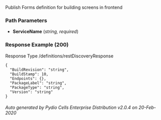 






 
Publish Forms definition for building screens in frontend  


### Path Parameters

 - **ServiceName** (_string, required_) 




### Response Example (200)
Response Type /definitions/restDiscoveryResponse

```
{
  "BuildRevision": "string",
  "BuildStamp": 10,
  "Endpoints": {},
  "PackageLabel": "string",
  "PackageType": "string",
  "Version": "string"
}
```




###### Auto generated by Pydio Cells Enterprise Distribution v2.0.4 on 20-Feb-2020
